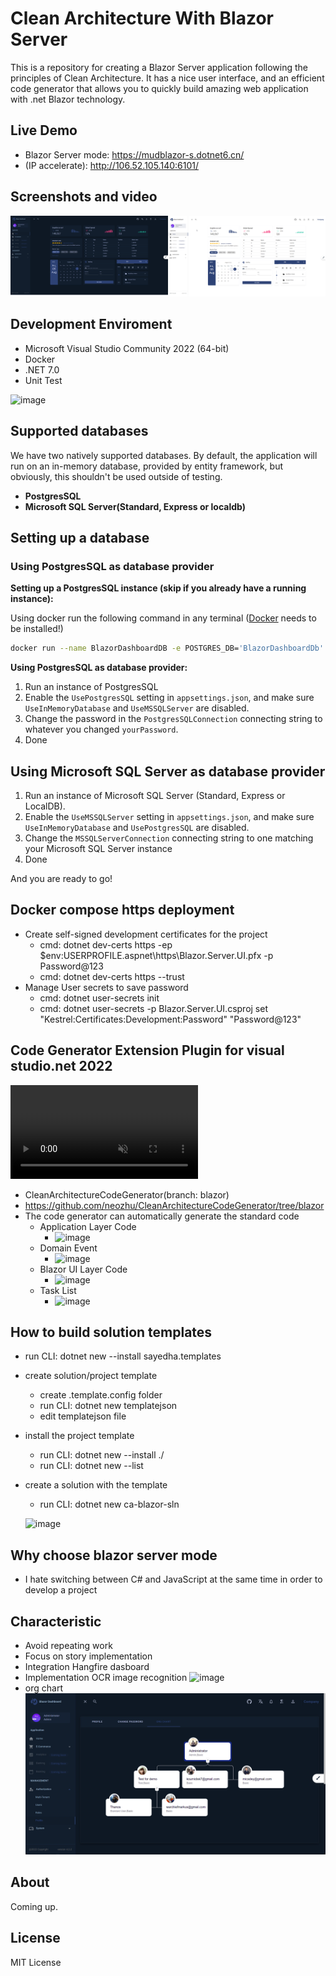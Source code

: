 # Clean Architecture With Blazor Server

This is a repository for creating a Blazor Server application following the principles of Clean Architecture. It has a
nice user interface, and an efficient code generator that allows you to quickly build amazing web application with .net
Blazor technology.

## Live Demo

- Blazor Server mode: https://mudblazor-s.dotnet6.cn/
- (IP accelerate): http://106.52.105.140:6101/

## Screenshots and video

[![Everything Is AWESOME](doc/page.png)](https://www.youtube.com/embed/GyZJl_dG-Pg "Everything Is AWESOME")

## Development Enviroment

- Microsoft Visual Studio Community 2022 (64-bit)
- Docker
- .NET 7.0
- Unit Test

![image](https://user-images.githubusercontent.com/1549611/183799080-380e1f01-ef80-4568-80d2-517514aa59e5.png)

## Supported databases

We have two natively supported databases. By default, the application will run on an in-memory database, provided by
entity framework, but obviously, this shouldn't be used outside of testing.

- **PostgresSQL**
- **Microsoft SQL Server(Standard, Express or localdb)**

## Setting up a database

### Using PostgresSQL as database provider

**Setting up a PostgresSQL instance (skip if you already have a running instance):**

Using docker run the following command in any terminal ([Docker](https://www.docker.com/) needs to be installed!)

```bash
docker run --name BlazorDashboardDB -e POSTGRES_DB='BlazorDashboardDb' -e POSTGRES_USER='BlazorDashboard' -e POSTGRES_PASSWORD='yourPassword' -p 5432:5432 postgres
```

**Using PostgresSQL as database provider:**

1. Run an instance of PostgresSQL
2. Enable the `UsePostgresSQL` setting in `appsettings.json`, and make sure `UseInMemoryDatabase` and `UseMSSQLServer`
   are disabled.
3. Change the password in the `PostgresSQLConnection` connecting string to whatever you changed `yourPassword`.
4. Done

## Using Microsoft SQL Server as database provider

1. Run an instance of Microsoft SQL Server (Standard, Express or LocalDB).
2. Enable the `UseMSSQLServer` setting in `appsettings.json`, and make sure `UseInMemoryDatabase` and `UsePostgresSQL`
   are disabled.
3. Change the `MSSQLServerConnection` connecting string to one matching your Microsoft SQL Server instance
4. Done

And you are ready to go!

## Docker compose https deployment

- Create self-signed development certificates for the project
    - cmd: dotnet dev-certs https -ep $env:USERPROFILE\.aspnet\https\Blazor.Server.UI.pfx -p Password@123
    - cmd: dotnet dev-certs https --trust
- Manage User secrets to save password
    - cmd: dotnet user-secrets init
    - cmd: dotnet user-secrets -p Blazor.Server.UI.csproj set "Kestrel:Certificates:Development:Password" "Password@123"

## Code Generator Extension Plugin for visual studio.net 2022

<div><video controls src="https://user-images.githubusercontent.com/1549611/197116874-f28414ca-7fc1-463a-b887-0754a5bb3e01.mp4" muted="false"></video></div>

- CleanArchitectureCodeGenerator(branch: blazor)
- https://github.com/neozhu/CleanArchitectureCodeGenerator/tree/blazor
- The code generator can automatically generate the standard code
    - Application Layer Code
        - ![image](https://user-images.githubusercontent.com/1549611/181414766-84850a90-3a21-47ed-afcf-1b5cdd602edf.png)
    - Domain Event
        - ![image](https://user-images.githubusercontent.com/1549611/183537303-058d6f49-fc45-4b77-8924-cc2e8266cad7.png)
    - Blazor UI Layer Code
        - ![image](https://user-images.githubusercontent.com/1549611/181414818-5c1c2dfc-5560-4ab2-8773-dc7c816730d4.png)
    - Task List
        - ![image](https://user-images.githubusercontent.com/1549611/183537444-3d1b2980-b131-4e9d-bfe1-7b475f760b57.png)

## How to build solution templates

- run CLI: dotnet new --install sayedha.templates
- create solution/project template
    - create .template.config folder
    - run CLI: dotnet new templatejson
    - edit templatejson file
- install the project template
    - run CLI:  dotnet new --install ./
    - run CLI:  dotnet new --list
- create a solution with the template
    - run CLI: dotnet new ca-blazor-sln

  ![image](https://user-images.githubusercontent.com/1549611/182025444-04c9c8db-2b11-44b3-8091-acffcc37a899.png)

## Why choose blazor server mode

- I hate switching between C# and JavaScript at the same time in order to develop a project

## Characteristic

- Avoid repeating work
- Focus on story implementation
- Integration Hangfire dasboard
- Implementation OCR image recognition
  ![image](https://user-images.githubusercontent.com/1549611/185576711-31ab3081-ba22-43f3-b837-c8f1de981442.png)
- org chart
  ![image](doc/orgchart.png)

## About

Coming up.

## License

MIT License
